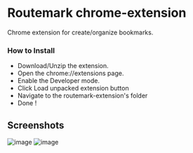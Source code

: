 # Routemark chrome-extension
Chrome extension for create/organize bookmarks.

 ### How to Install
  - Download/Unzip the extension.
  - Open the chrome://extensions page.
  - Enable the Developer mode.
  - Click Load unpacked extension button
  - Navigate to the routemark-extension's folder
  - Done !

## Screenshots
![image](https://user-images.githubusercontent.com/72941200/113023842-c1ef4880-918e-11eb-9ed1-d2b2015f4588.png)
![image](https://user-images.githubusercontent.com/72941200/113023530-67ee8300-918e-11eb-9baa-4cef606e188d.png)

